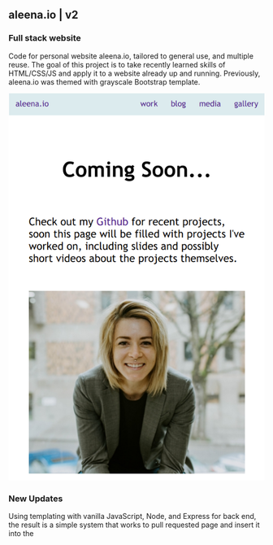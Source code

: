 
## aleena.io | v2
### Full stack website
Code for personal website aleena.io, tailored to general use, and multiple reuse. The goal of this project is to take recently learned skills of HTML/CSS/JS and apply it to a website already up and running. Previously, aleena.io was themed with grayscale Bootstrap template. 


![home page](website/img/homescreen.png)

### New Updates
Using templating with vanilla JavaScript, Node, and Express for back end, the result is a simple system that works to pull requested page and insert it into the <title> of a given HTML page. Content is inserted into the template.html file using regular expressions by finding string CONTENT and replacing it with the requested page's HTML. 

UI is now all done with CSS instead of Bootstrap. In the future this may change, but this was a design choice to help seal in knowledge rather than purley for esthetics.

Developed color scheme using: [https://coolors.co/3c91e6-d0e562-c6878f-b79d94-012a36](https://coolors.co/3c91e6-d0e562-c6878f-b79d94-012a36)

TODOs:
1. Migrate to Bootstrap (without template)
2. Background image for home page
3. Template blog & pull information from file (instead of hard coding it in)
4. Set up database for archiving blogs and running galleries
5. Comment section for blogs

And for the future, v3 will be written in React! However, I will keep this version here on Github for those who prefer this version over a React version.

## Technology Used
HTML/CSS/Vanilla JavaScript, Node, and Express. I host my website on a server I rent through Linode. 